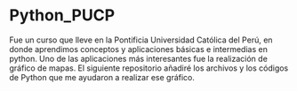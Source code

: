 # Python_PUCP
Fue un curso que lleve en la Pontificia Universidad Católica del Perú, en donde aprendimos conceptos y aplicaciones básicas e intermedias en python.
Uno de las aplicaciones más interesantes fue la realización de gráfico de mapas.
El siguiente repositorio añadiré los archivos y los códigos de Python que me ayudaron a realizar ese gráfico.
